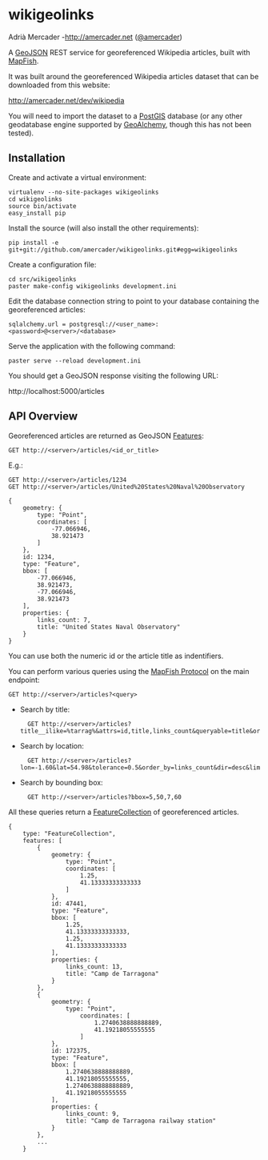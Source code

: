 wikigeolinks
============

Adrià Mercader -http://amercader.net ([@amercader](https://twitter.com/amercader))

A [GeoJSON](http://geojson.org) REST service for georeferenced Wikipedia
articles, built with [MapFish](http://mapfish.org).

It was built around the georeferenced Wikipedia articles dataset that can 
be downloaded from this website:

http://amercader.net/dev/wikipedia

You will need to import the dataset to a [PostGIS](http://postgis.org) database
(or any other geodatabase engine supported by [GeoAlchemy](http://geoalchemy.org),
though this has not been tested).


Installation
------------

Create and activate a virtual environment:

    virtualenv --no-site-packages wikigeolinks
    cd wikigeolinks
    source bin/activate
    easy_install pip

Install the source (will also install the other requirements):

    pip install -e git+git://github.com/amercader/wikigeolinks.git#egg=wikigeolinks

Create a configuration file:

    cd src/wikigeolinks
    paster make-config wikigeolinks development.ini

Edit the database connection string to point to your database containing
the georeferenced articles:

    sqlalchemy.url = postgresql://<user_name>:<password>@<server>/<database>

Serve the application with the following command:

    paster serve --reload development.ini

You should get a GeoJSON response visiting the following URL:

http://localhost:5000/articles


API Overview
------------

Georeferenced articles are returned as GeoJSON [Features](http://geojson.org/geojson-spec.html#feature-objects):

    GET http://<server>/articles/<id_or_title>

E.g.:

    GET http://<server>/articles/1234
    GET http://<server>/articles/United%20States%20Naval%20Observatory

    {
        geometry: {
            type: "Point",
            coordinates: [
                -77.066946,
                38.921473
            ]
        },
        id: 1234,
        type: "Feature",
        bbox: [
            -77.066946,
            38.921473,
            -77.066946,
            38.921473
        ],
        properties: {
            links_count: 7,
            title: "United States Naval Observatory"
        }
    }

You can use both the numeric id or the article title as indentifiers.

You can perform various queries using the [MapFish Protocol](http://trac.mapfish.org/trac/mapfish/wiki/MapFishProtocol)
on the main endpoint:

    GET http://<server>/articles?<query>

* Search by title:

        GET http://<server>/articles?title__ilike=%tarrag%&attrs=id,title,links_count&queryable=title&order_by=links_count&dir=desc&limit=30

* Search by location:

        GET http://<server>/articles?lon=-1.60&lat=54.98&tolerance=0.5&order_by=links_count&dir=desc&limit=30

* Search by bounding box:

        GET http://<server>/articles?bbox=5,50,7,60

All these queries return a [FeatureCollection](http://geojson.org/geojson-spec.html#feature-collection-objects)
of georeferenced articles.

    {
        type: "FeatureCollection",
        features: [
            {
                geometry: {
                    type: "Point",
                    coordinates: [
                        1.25,
                        41.13333333333333
                    ]
                },
                id: 47441,
                type: "Feature",
                bbox: [
                    1.25,
                    41.13333333333333,
                    1.25,
                    41.13333333333333
                ],
                properties: {
                    links_count: 13,
                    title: "Camp de Tarragona"
                }
            },
            {
                geometry: {
                    type: "Point",
                        coordinates: [
                            1.2740638888888889,
                            41.19218055555555
                        ]
                },
                id: 172375,
                type: "Feature",
                bbox: [
                    1.2740638888888889,
                    41.19218055555555,
                    1.2740638888888889,
                    41.19218055555555
                ],
                properties: {
                    links_count: 9,
                    title: "Camp de Tarragona railway station"
                }
            },
            ...
        }

